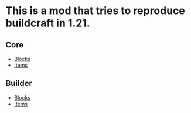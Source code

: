 # This is a mod that tries to reproduce buildcraft in 1.21.

## Core
- [Blocks](src/main/java/peco2282/bcreborn/core/block/BCCoreBlocks.java)
- [Items](src/main/java/peco2282/bcreborn/core/item/BCCoreItems.java)

## Builder
- [Blocks](src/main/java/peco2282/bcreborn/builder/block/BCBuilderBlocks.java)
- [Items](src/main/java/peco2282/bcreborn/builder/item)

